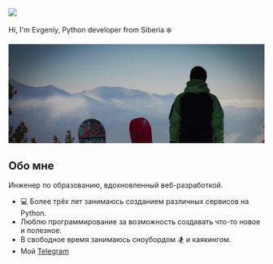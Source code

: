 ![](https://komarev.com/ghpvc/?username=hlystovea)

Hi, I'm Evgeniy, Python developer from Siberia ❄️

![gla.jpg](images/gla.jpg)

## Обо мне

Инженер по образованию, вдохновленный веб-разработкой.
- 💻 Более трёх лет занимаюсь созданием различных сервисов на Python.
- Люблю программирование за возможность создавать что-то новое и полезное.
- В свободное время занимаюсь сноубордом 🏂 и каякингом.
- Мой [Telegram](https://t.me/hlystovea)
